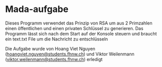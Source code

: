 # Mada-aufgabe

Dieses Programm verwendet das Prinzip von RSA um aus 2 Primzahlen einen öffentlichen und einen privaten Schlüssel zu generieren.
Das Programm lässt sich nach dem Start auf der Konsole steuern und braucht ein text.txt File um die Nachricht zu entschlüsseln


Die Aufgabe wurde von Hoang Viet Nguyen (hoangviet.nguyen@students.fhnw.ch) und Viktor Weilenmann (viktor.weilenmann@students.fhnw.ch) erledigt